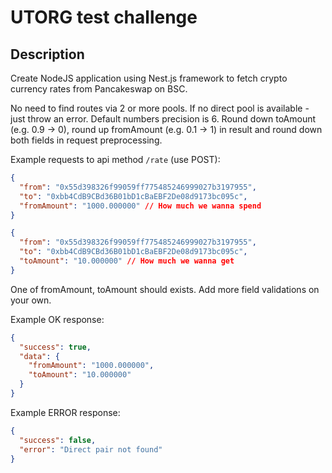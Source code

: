 # UTORG test challenge

## Description
Create NodeJS application using Nest.js framework to fetch crypto currency rates from Pancakeswap on BSC.

No need to find routes via 2 or more pools. If no direct pool is available - just throw an error.
Default numbers precision is 6. Round down toAmount (e.g. 0.9 -> 0), round up fromAmount (e.g. 0.1 -> 1) in result and round down both fields in request preprocessing.

Example requests to api method `/rate` (use POST):
```json
{
  "from": "0x55d398326f99059ff775485246999027b3197955",
  "to": "0xbb4CdB9CBd36B01bD1cBaEBF2De08d9173bc095c",
  "fromAmount": "1000.000000" // How much we wanna spend
}
```

```json
{
  "from": "0x55d398326f99059ff775485246999027b3197955",
  "to": "0xbb4CdB9CBd36B01bD1cBaEBF2De08d9173bc095c",
  "toAmount": "10.000000" // How much we wanna get
}
```

One of fromAmount, toAmount should exists. Add more field validations on your own.

Example OK response:
```json
{
  "success": true,
  "data": {
    "fromAmount": "1000.000000",
    "toAmount": "10.000000"
  }
}
```



Example ERROR response:
```json
{
  "success": false,
  "error": "Direct pair not found"
}
```

